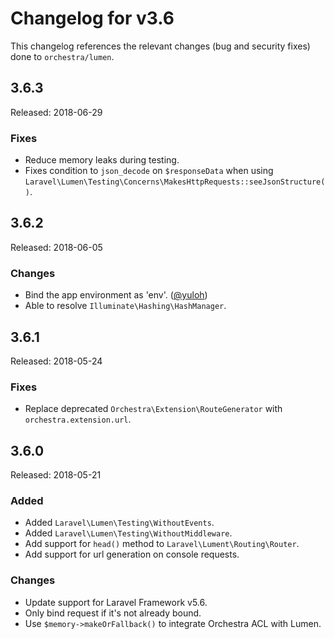 # Changelog for v3.6

This changelog references the relevant changes (bug and security fixes) done to `orchestra/lumen`.

## 3.6.3

Released: 2018-06-29

### Fixes

* Reduce memory leaks during testing.
* Fixes condition to `json_decode` on `$responseData` when using `Laravel\Lumen\Testing\Concerns\MakesHttpRequests::seeJsonStructure()`.

## 3.6.2

Released: 2018-06-05

### Changes

* Bind the app environment as 'env'. ([@yuloh](https://github.com/yuloh))
* Able to resolve `Illuminate\Hashing\HashManager`.

## 3.6.1

Released: 2018-05-24

### Fixes

* Replace deprecated `Orchestra\Extension\RouteGenerator` with `orchestra.extension.url`.

## 3.6.0

Released: 2018-05-21

### Added

* Added `Laravel\Lumen\Testing\WithoutEvents`.
* Added `Laravel\Lumen\Testing\WithoutMiddleware`.
* Add support for `head()` method to `Laravel\Lument\Routing\Router`.
* Add support for url generation on console requests.

### Changes

* Update support for Laravel Framework v5.6.
* Only bind request if it's not already bound.
* Use `$memory->makeOrFallback()` to integrate Orchestra ACL with Lumen.
